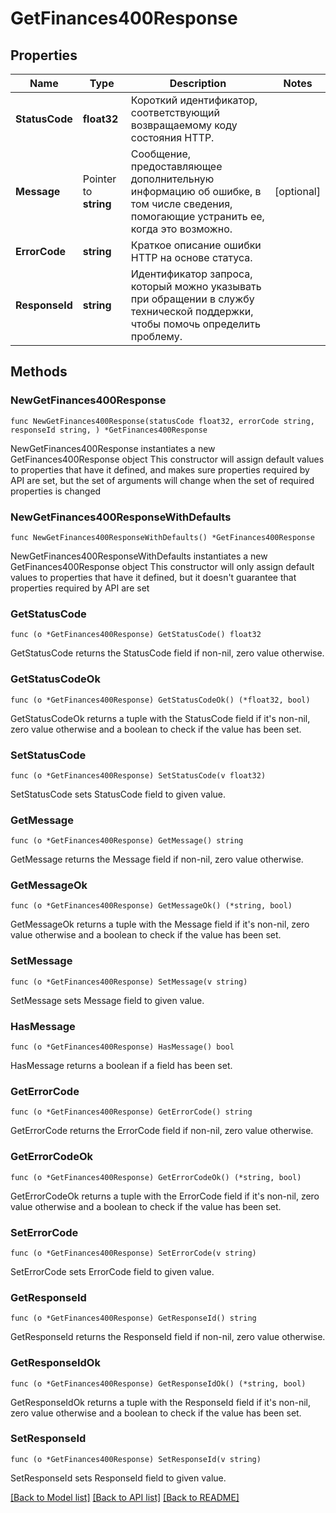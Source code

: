 # GetFinances400Response

## Properties

Name | Type | Description | Notes
------------ | ------------- | ------------- | -------------
**StatusCode** | **float32** | Короткий идентификатор, соответствующий возвращаемому коду состояния HTTP. | 
**Message** | Pointer to **string** | Сообщение, предоставляющее дополнительную информацию об ошибке, в том числе сведения, помогающие устранить ее, когда это возможно. | [optional] 
**ErrorCode** | **string** | Краткое описание ошибки HTTP на основе статуса. | 
**ResponseId** | **string** | Идентификатор запроса, который можно указывать при обращении в службу технической поддержки, чтобы помочь определить проблему. | 

## Methods

### NewGetFinances400Response

`func NewGetFinances400Response(statusCode float32, errorCode string, responseId string, ) *GetFinances400Response`

NewGetFinances400Response instantiates a new GetFinances400Response object
This constructor will assign default values to properties that have it defined,
and makes sure properties required by API are set, but the set of arguments
will change when the set of required properties is changed

### NewGetFinances400ResponseWithDefaults

`func NewGetFinances400ResponseWithDefaults() *GetFinances400Response`

NewGetFinances400ResponseWithDefaults instantiates a new GetFinances400Response object
This constructor will only assign default values to properties that have it defined,
but it doesn't guarantee that properties required by API are set

### GetStatusCode

`func (o *GetFinances400Response) GetStatusCode() float32`

GetStatusCode returns the StatusCode field if non-nil, zero value otherwise.

### GetStatusCodeOk

`func (o *GetFinances400Response) GetStatusCodeOk() (*float32, bool)`

GetStatusCodeOk returns a tuple with the StatusCode field if it's non-nil, zero value otherwise
and a boolean to check if the value has been set.

### SetStatusCode

`func (o *GetFinances400Response) SetStatusCode(v float32)`

SetStatusCode sets StatusCode field to given value.


### GetMessage

`func (o *GetFinances400Response) GetMessage() string`

GetMessage returns the Message field if non-nil, zero value otherwise.

### GetMessageOk

`func (o *GetFinances400Response) GetMessageOk() (*string, bool)`

GetMessageOk returns a tuple with the Message field if it's non-nil, zero value otherwise
and a boolean to check if the value has been set.

### SetMessage

`func (o *GetFinances400Response) SetMessage(v string)`

SetMessage sets Message field to given value.

### HasMessage

`func (o *GetFinances400Response) HasMessage() bool`

HasMessage returns a boolean if a field has been set.

### GetErrorCode

`func (o *GetFinances400Response) GetErrorCode() string`

GetErrorCode returns the ErrorCode field if non-nil, zero value otherwise.

### GetErrorCodeOk

`func (o *GetFinances400Response) GetErrorCodeOk() (*string, bool)`

GetErrorCodeOk returns a tuple with the ErrorCode field if it's non-nil, zero value otherwise
and a boolean to check if the value has been set.

### SetErrorCode

`func (o *GetFinances400Response) SetErrorCode(v string)`

SetErrorCode sets ErrorCode field to given value.


### GetResponseId

`func (o *GetFinances400Response) GetResponseId() string`

GetResponseId returns the ResponseId field if non-nil, zero value otherwise.

### GetResponseIdOk

`func (o *GetFinances400Response) GetResponseIdOk() (*string, bool)`

GetResponseIdOk returns a tuple with the ResponseId field if it's non-nil, zero value otherwise
and a boolean to check if the value has been set.

### SetResponseId

`func (o *GetFinances400Response) SetResponseId(v string)`

SetResponseId sets ResponseId field to given value.



[[Back to Model list]](../README.md#documentation-for-models) [[Back to API list]](../README.md#documentation-for-api-endpoints) [[Back to README]](../README.md)


